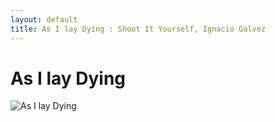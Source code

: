 ```yaml
---
layout: default
title: As I lay Dying : Shoot It Yourself, Ignacio Galvez
---
```


# As I lay Dying

![As I lay Dying](http://assets.farmhouse.co/publishing/1-shoot-it-yourself/images/as-i-lay-dying-1.jpg)
